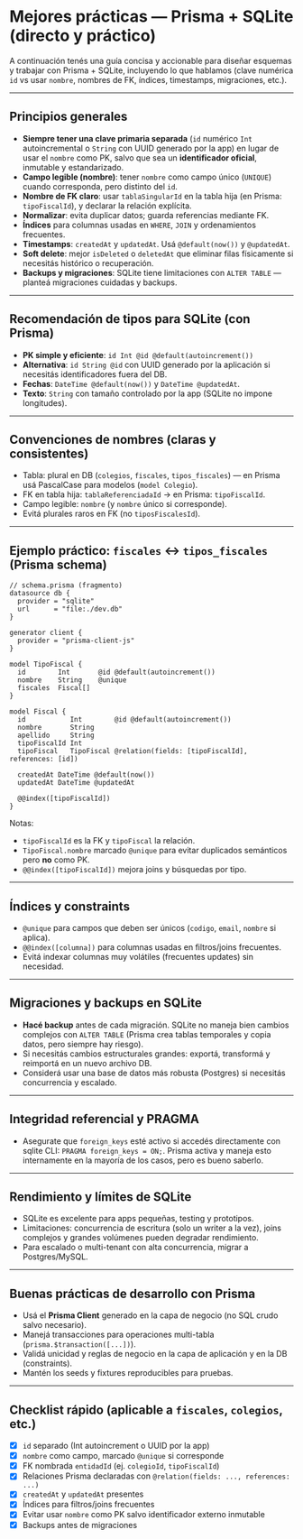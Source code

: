 # Mejores prácticas — Prisma + SQLite (directo y práctico)

A continuación tenés una guía concisa y accionable para diseñar esquemas y trabajar con Prisma + SQLite, incluyendo lo que hablamos (clave numérica `id` vs usar `nombre`, nombres de FK, índices, timestamps, migraciones, etc.).

---

## Principios generales

* **Siempre tener una clave primaria separada** (`id` numérico `Int` autoincremental o `String` con UUID generado por la app) en lugar de usar el `nombre` como PK, salvo que sea un **identificador oficial**, inmutable y estandarizado.
* **Campo legible (nombre)**: tener `nombre` como campo único (`UNIQUE`) cuando corresponda, pero distinto del `id`.
* **Nombre de FK claro**: usar `tablaSingularId` en la tabla hija (en Prisma: `tipoFiscalId`), y declarar la relación explícita.
* **Normalizar**: evita duplicar datos; guarda referencias mediante FK.
* **Índices** para columnas usadas en `WHERE`, `JOIN` y ordenamientos frecuentes.
* **Timestamps**: `createdAt` y `updatedAt`. Usá `@default(now())` y `@updatedAt`.
* **Soft delete**: mejor `isDeleted` o `deletedAt` que eliminar filas físicamente si necesitás histórico o recuperación.
* **Backups y migraciones**: SQLite tiene limitaciones con `ALTER TABLE` — planteá migraciones cuidadas y backups.

---

## Recomendación de tipos para SQLite (con Prisma)

* **PK simple y eficiente**: `id Int @id @default(autoincrement())`
* **Alternativa**: `id String @id` con UUID generado por la aplicación si necesitás identificadores fuera del DB.
* **Fechas**: `DateTime @default(now())` y `DateTime @updatedAt`.
* **Texto**: `String` con tamaño controlado por la app (SQLite no impone longitudes).

---

## Convenciones de nombres (claras y consistentes)

* Tabla: plural en DB (`colegios`, `fiscales`, `tipos_fiscales`) — en Prisma usá PascalCase para modelos (`model Colegio`).
* FK en tabla hija: `tablaReferenciadaId` → en Prisma: `tipoFiscalId`.
* Campo legible: `nombre` (y `nombre` único si corresponde).
* Evitá plurales raros en FK (no `tiposFiscalesId`).

---

## Ejemplo práctico: `fiscales` ↔ `tipos_fiscales` (Prisma schema)

```prisma
// schema.prisma (fragmento)
datasource db {
  provider = "sqlite"
  url      = "file:./dev.db"
}

generator client {
  provider = "prisma-client-js"
}

model TipoFiscal {
  id        Int       @id @default(autoincrement())
  nombre    String    @unique
  fiscales  Fiscal[]
}

model Fiscal {
  id           Int        @id @default(autoincrement())
  nombre       String
  apellido     String
  tipoFiscalId Int
  tipoFiscal   TipoFiscal @relation(fields: [tipoFiscalId], references: [id])

  createdAt DateTime @default(now())
  updatedAt DateTime @updatedAt

  @@index([tipoFiscalId])
}
```

Notas:

* `tipoFiscalId` es la FK y `tipoFiscal` la relación.
* `TipoFiscal.nombre` marcado `@unique` para evitar duplicados semánticos pero **no** como PK.
* `@@index([tipoFiscalId])` mejora joins y búsquedas por tipo.

---

## Índices y constraints

* `@unique` para campos que deben ser únicos (`codigo`, `email`, `nombre` si aplica).
* `@@index([columna])` para columnas usadas en filtros/joins frecuentes.
* Evitá indexar columnas muy volátiles (frecuentes updates) sin necesidad.

---

## Migraciones y backups en SQLite

* **Hacé backup** antes de cada migración. SQLite no maneja bien cambios complejos con `ALTER TABLE` (Prisma crea tablas temporales y copia datos, pero siempre hay riesgo).
* Si necesitás cambios estructurales grandes: exportá, transformá y reimportá en un nuevo archivo DB.
* Considerá usar una base de datos más robusta (Postgres) si necesitás concurrencia y escalado.

---

## Integridad referencial y PRAGMA

* Asegurate que `foreign_keys` esté activo si accedés directamente con sqlite CLI: `PRAGMA foreign_keys = ON;`. Prisma activa y maneja esto internamente en la mayoría de los casos, pero es bueno saberlo.

---

## Rendimiento y límites de SQLite

* SQLite es excelente para apps pequeñas, testing y prototipos.
* Limitaciones: concurrencia de escritura (solo un writer a la vez), joins complejos y grandes volúmenes pueden degradar rendimiento.
* Para escalado o multi-tenant con alta concurrencia, migrar a Postgres/MySQL.

---

## Buenas prácticas de desarrollo con Prisma

* Usá el **Prisma Client** generado en la capa de negocio (no SQL crudo salvo necesario).
* Manejá transacciones para operaciones multi-tabla (`prisma.$transaction([...])`).
* Validá unicidad y reglas de negocio en la capa de aplicación y en la DB (constraints).
* Mantén los seeds y fixtures reproducibles para pruebas.

---

## Checklist rápido (aplicable a `fiscales`, `colegios`, etc.)

* [x] `id` separado (Int autoincrement o UUID por la app)
* [x] `nombre` como campo, marcado `@unique` si corresponde
* [x] FK nombrada `entidadId` (ej. `colegioId`, `tipoFiscalId`)
* [x] Relaciones Prisma declaradas con `@relation(fields: ..., references: ...)`
* [x] `createdAt` y `updatedAt` presentes
* [x] Índices para filtros/joins frecuentes
* [x] Evitar usar `nombre` como PK salvo identificador externo inmutable
* [x] Backups antes de migraciones
